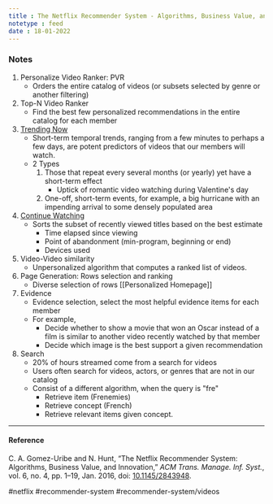 ```yaml
---
title : The Netflix Recommender System - Algorithms, Business Value, and Innovation
notetype : feed
date : 18-01-2022
---
```


### Notes
1. Personalize Video Ranker: PVR
	- Orders the entire catalog of videos (or subsets selected by genre or another filtering)
2. Top-N Video Ranker
	- Find the best few personalized recommendations in the entire catalog for each member
3. [Trending Now](https://netflixtechblog.com/whats-trending-on-netflix-f00b4b037f61)
	- Short-term temporal trends, ranging from a few minutes to perhaps a few days, are potent predictors of videos that our members will watch.
	- 2 Types
		1. Those that repeat every several months (or yearly) yet have a short-term effect
			- Uptick of romantic video watching during Valentine's day
		2. One-off, short-term events, for example, a big hurricane with an impending arrival to some densely populated area
4. [Continue Watching](https://netflixtechblog.com/to-be-continued-helping-you-find-shows-to-continue-watching-on-7c0d8ee4dab6)
	- Sorts the subset of recently viewed titles based on the best estimate
		- Time elapsed since viewing
		- Point of abandonment (min-program, beginning or end)
		- Devices used
5. Video-Video similarity
	- Unpersonalized algorithm that computes a ranked list of videos.
6. Page Generation: Rows selection and ranking
	- Diverse selection of rows [[Personalized Homepage]]
7. Evidence
	- Evidence selection, select the most helpful evidence items for each member
	- For example,
		- Decide whether to show a movie that won an Oscar instead of a film is similar to another video recently watched by that member
		- Decide which image is the best support a given recommendation
8. Search
	- 20% of hours streamed come from a search for videos
	- Users often search for videos, actors, or genres that are not in our catalog
	- Consist of a different algorithm, when the query is "fre"
		- Retrieve item (Frenemies)
		- Retrieve concept (French)
		- Retrieve relevant items given concept.



---


#### Reference

C. A. Gomez-Uribe and N. Hunt, “The Netflix Recommender System: Algorithms, Business Value, and Innovation,” _ACM Trans. Manage. Inf. Syst._, vol. 6, no. 4, pp. 1–19, Jan. 2016, doi: [10.1145/2843948](https://doi.org/10.1145/2843948).


#netflix #recommender-system #recommender-system/videos
